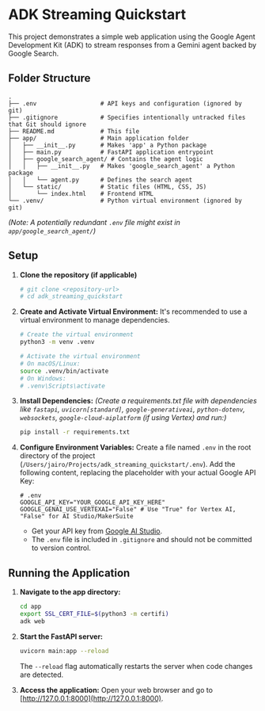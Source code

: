 # ADK Streaming Quickstart

This project demonstrates a simple web application using the Google Agent Development Kit (ADK) to stream responses from a Gemini agent backed by Google Search.

## Folder Structure

```
.
├── .env                  # API keys and configuration (ignored by git)
├── .gitignore            # Specifies intentionally untracked files that Git should ignore
├── README.md             # This file
├── app/                  # Main application folder
│   ├── __init__.py       # Makes 'app' a Python package
│   ├── main.py           # FastAPI application entrypoint
│   ├── google_search_agent/ # Contains the agent logic
│   │   ├── __init__.py   # Makes 'google_search_agent' a Python package
│   │   └── agent.py      # Defines the search agent
│   └── static/           # Static files (HTML, CSS, JS)
│       └── index.html    # Frontend HTML
└── .venv/                # Python virtual environment (ignored by git)
```
*(Note: A potentially redundant `.env` file might exist in `app/google_search_agent/`)*

## Setup

1.  **Clone the repository (if applicable)**
    ```bash
    # git clone <repository-url>
    # cd adk_streaming_quickstart
    ```

2.  **Create and Activate Virtual Environment:**
    It's recommended to use a virtual environment to manage dependencies.
    ```bash
    # Create the virtual environment
    python3 -m venv .venv

    # Activate the virtual environment
    # On macOS/Linux:
    source .venv/bin/activate
    # On Windows:
    # .venv\Scripts\activate
    ```

3.  **Install Dependencies:**
    *(Create a requirements.txt file with dependencies like `fastapi`, `uvicorn[standard]`, `google-generativeai`, `python-dotenv`, `websockets`, `google-cloud-aiplatform` (if using Vertex) and run:)*
    ```bash
    pip install -r requirements.txt
    ```

4.  **Configure Environment Variables:**
    Create a file named `.env` in the root directory of the project (`/Users/jairo/Projects/adk_streaming_quickstart/.env`). Add the following content, replacing the placeholder with your actual Google API Key:
    ```dotenv
    # .env
    GOOGLE_API_KEY="YOUR_GOOGLE_API_KEY_HERE"
    GOOGLE_GENAI_USE_VERTEXAI="False" # Use "True" for Vertex AI, "False" for AI Studio/MakerSuite
    ```
    *   Get your API key from [Google AI Studio](https://aistudio.google.com/app/apikey).
    *   The `.env` file is included in `.gitignore` and should not be committed to version control.

## Running the Application

1.  **Navigate to the app directory:**
    ```bash
    cd app
    export SSL_CERT_FILE=$(python3 -m certifi)
    adk web
    ```

2.  **Start the FastAPI server:**
    ```bash
    uvicorn main:app --reload
    ```
    The `--reload` flag automatically restarts the server when code changes are detected.

3.  **Access the application:**
    Open your web browser and go to [http://127.0.0.1:8000](http://127.0.0.1:8000).

